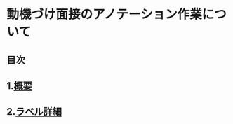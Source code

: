 # 動機づけ面接のアノテーション作業について
## 目次  
## 1.[概要](https://github.com/Ryutaro-1104/motivational-interviewing-manual/blob/main/Abstract.md "Abstract")  
## 2.[ラベル詳細](https://github.com/Ryutaro-1104/motivational-interviewing-manual/blob/main/Lavel-manual.md "Lavel-manual")  
